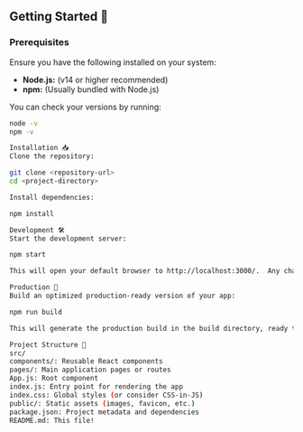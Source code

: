 ## Getting Started 🏁

### Prerequisites

Ensure you have the following installed on your system:

- **Node.js:** (v14 or higher recommended)
- **npm:** (Usually bundled with Node.js)

You can check your versions by running:

```bash
node -v
npm -v

Installation 📥
Clone the repository:

git clone <repository-url>
cd <project-directory>

Install dependencies:

npm install

Development 🛠️
Start the development server:

npm start

This will open your default browser to http://localhost:3000/.  Any changes you make to your code will be reflected in the browser instantly, without needing a manual refresh.

Production 🚀
Build an optimized production-ready version of your app:

npm run build

This will generate the production build in the build directory, ready to be deployed to your web server.

Project Structure 📂
src/
components/: Reusable React components
pages/: Main application pages or routes
App.js: Root component
index.js: Entry point for rendering the app
index.css: Global styles (or consider CSS-in-JS)
public/: Static assets (images, favicon, etc.)
package.json: Project metadata and dependencies
README.md: This file!
